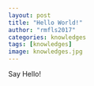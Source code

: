 ```yaml
---
layout: post
title: "Hello World!"
author: "rmfls2017"
categories: knowledges
tags: [knowledges]
image: knowledges.jpg
---
```


Say Hello!
